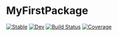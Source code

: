 # MyFirstPackage

[![Stable](https://img.shields.io/badge/docs-stable-blue.svg)](https://benforgit.github.io/MyFirstPackage.jl/stable/)
[![Dev](https://img.shields.io/badge/docs-dev-blue.svg)](https://benforgit.github.io/MyFirstPackage.jl/dev/)
[![Build Status](https://github.com/benforgit/MyFirstPackage.jl/actions/workflows/CI.yml/badge.svg?branch=main)](https://github.com/benforgit/MyFirstPackage.jl/actions/workflows/CI.yml?query=branch%3Amain)
[![Coverage](https://codecov.io/gh/benforgit/MyFirstPackage.jl/branch/main/graph/badge.svg)](https://codecov.io/gh/benforgit/MyFirstPackage.jl)
